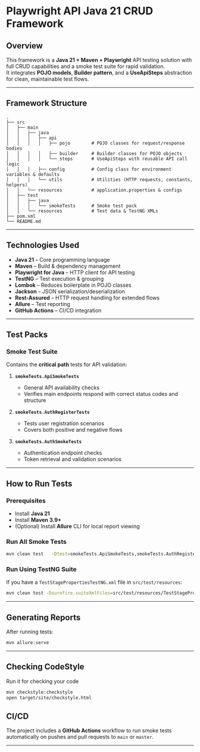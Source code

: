 # Playwright API Java 21 CRUD Framework

## Overview
This framework is a **Java 21 + Maven + Playwright** API testing solution with full CRUD capabilities and a smoke test suite for rapid validation.  
It integrates **POJO models**, **Builder pattern**, and a **UseApiSteps** abstraction for clean, maintainable test flows.

---

## Framework Structure

```
.
├── src
│   ├── main
│   │   ├── java
│   │   │   ├── api
│   │   │   │   ├── pojo        # POJO classes for request/response bodies
│   │   │   │   ├── builder     # Builder classes for POJO objects
│   │   │   │   └── steps       # UseApiSteps with reusable API call logic
│   │   │   ├── config          # Config class for environment variables & defaults
│   │   │   └── utils           # Utilities (HTTP requests, constants, helpers)
│   │   └── resources           # application.properties & configs
│   ├── test
│   │   ├── java
│   │   │   └── smokeTests      # Smoke test pack
│   │   └── resources           # Test data & TestNG XMLs
├── pom.xml
└── README.md
```

---

## Technologies Used
- **Java 21** – Core programming language
- **Maven** – Build & dependency management
- **Playwright for Java** – HTTP client for API testing
- **TestNG** – Test execution & grouping
- **Lombok** – Reduces boilerplate in POJO classes
- **Jackson** – JSON serialization/deserialization
- **Rest-Assured** – HTTP request handling for extended flows
- **Allure** – Test reporting
- **GitHub Actions** – CI/CD integration

---

## Test Packs

### Smoke Test Suite
Contains the **critical path** tests for API validation:

1. **`smokeTests.ApiSmokeTests`**  
   - General API availability checks  
   - Verifies main endpoints respond with correct status codes and structure  

2. **`smokeTests.AuthRegisterTests`**  
   - Tests user registration scenarios  
   - Covers both positive and negative flows  

3. **`smokeTests.AuthSmokeTests`**  
   - Authentication endpoint checks  
   - Token retrieval and validation scenarios  

---

## How to Run Tests

### Prerequisites
- Install **Java 21**
- Install **Maven 3.9+**
- (Optional) Install **Allure** CLI for local report viewing

### Run All Smoke Tests
```bash
mvn clean test   -Dtest=smokeTests.ApiSmokeTests,smokeTests.AuthRegisterTests,smokeTests.AuthSmokeTests
```

### Run Using TestNG Suite
If you have a `TestStagePropertiesTestNG.xml` file in `src/test/resources`:
```bash
mvn clean test -Dsurefire.suiteXmlFiles=src/test/resources/TestStagePropertiesTestNG.xml
```

---

## Generating Reports
After running tests:
```bash
mvn allure:serve
```

---

## Checking CodeStyle
Run it for checking your code
```bash
mvn checkstyle:checkstyle
open target/site/checkstyle.html
```

## CI/CD
The project includes a **GitHub Actions** workflow to run smoke tests automatically on pushes and pull requests to `main` or `master`.

---
